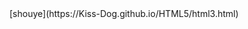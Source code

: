 <!DOCTYPE html>
<html lang="en">
<head>
	<meta charset="UTF-8">
	<title>Document</title>
</head>
<body>
	[shouye](https://Kiss-Dog.github.io/HTML5/html3.html)
</body>
</html>